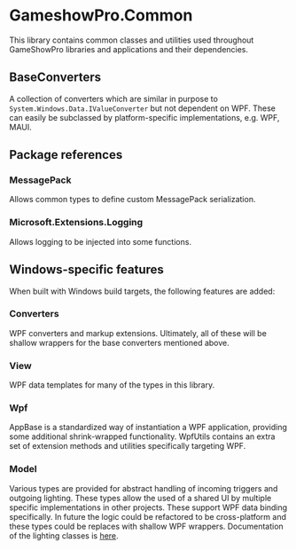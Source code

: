 ﻿# GameshowPro.Common
This library contains common classes and utilities used throughout GameShowPro libraries and applications and their dependencies. 
## BaseConverters
A collection of converters which are similar in purpose to `System.Windows.Data.IValueConverter` but not dependent on WPF. These can easily be subclassed by platform-specific implementations, e.g. WPF, MAUI.
## Package references
### MessagePack
Allows common types to define custom MessagePack serialization.
### Microsoft.Extensions.Logging
Allows logging to be injected into some functions.

## Windows-specific features
When built with Windows build targets, the following features are added:

### Converters
WPF converters and markup extensions. Ultimately, all of these will be shallow wrappers for the base converters mentioned above.
### View
WPF data templates for many of the types in this library.
### Wpf
AppBase is a standardized way of instantiation a WPF application, providing some additional shrink-wrapped functionality.
WpfUtils contains an extra set of extension methods and utilities specifically targeting WPF.
### Model
Various types are provided for abstract handling of incoming triggers and outgoing lighting. These types allow the used of a shared UI by multiple specific implementations in other projects. These support WPF data binding specifically. In future the logic could be refactored to be cross-platform and these types could be replaces with shallow WPF wrappers.
Documentation of the lighting classes is [here](Lighting.md).
